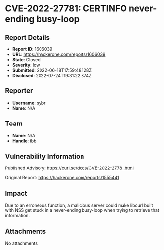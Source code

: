 # CVE-2022-27781: CERTINFO never-ending busy-loop

## Report Details
- **Report ID**: 1606039
- **URL**: https://hackerone.com/reports/1606039
- **State**: Closed
- **Severity**: low
- **Submitted**: 2022-06-18T17:59:48.128Z
- **Disclosed**: 2022-07-24T19:31:22.374Z

## Reporter
- **Username**: sybr
- **Name**: N/A

## Team
- **Name**: N/A
- **Handle**: ibb

## Vulnerability Information
Published Advisory: https://curl.se/docs/CVE-2022-27781.html

Original Report: https://hackerone.com/reports/1555441

## Impact

Due to an erroneous function, a malicious server could make libcurl built with NSS get stuck in a never-ending busy-loop when trying to retrieve that information.

## Attachments
No attachments
